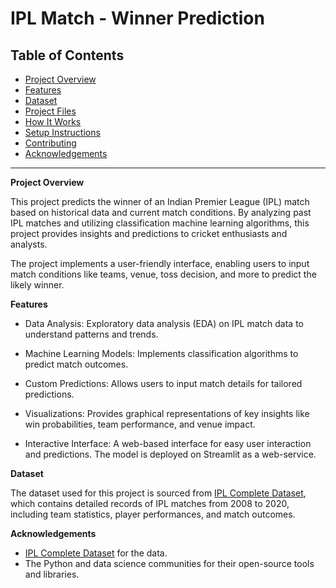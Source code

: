 # IPL Match - Winner Prediction

## Table of Contents

- [Project Overview](#project-overview)
- [Features](#features)
- [Dataset](#dataset)
- [Project Files](#project-files)
- [How It Works](#how-it-works)
- [Setup Instructions](#setup-instructions)
- [Contributing](#contributing)
- [Acknowledgements](#acknowledgements)

---

**Project Overview**

This project predicts the winner of an Indian Premier League (IPL) match based on historical data and current match conditions. By analyzing past IPL matches and utilizing classification machine learning algorithms, this project provides insights and predictions to cricket enthusiasts and analysts.

The project implements a user-friendly interface, enabling users to input match conditions like teams, venue, toss decision, and more to predict the likely winner.

**Features**

- Data Analysis: Exploratory data analysis (EDA) on IPL match data to understand patterns and trends.

- Machine Learning Models: Implements classification algorithms to predict match outcomes.

- Custom Predictions: Allows users to input match details for tailored predictions.

- Visualizations: Provides graphical representations of key insights like win probabilities, team performance, and venue impact.

- Interactive Interface: A web-based interface for easy user interaction and predictions. The model is deployed on Streamlit as a web-service.

**Dataset**

The dataset used for this project is sourced from [IPL Complete Dataset](https://www.kaggle.com/datasets/patrickb1912/ipl-complete-dataset-20082020), which contains detailed records of IPL matches from 2008 to 2020, including team statistics, player performances, and match outcomes.

**Acknowledgements**

- [IPL Complete Dataset](https://www.kaggle.com/datasets/patrickb1912/ipl-complete-dataset-20082020) for the data.
- The Python and data science communities for their open-source tools and libraries.
